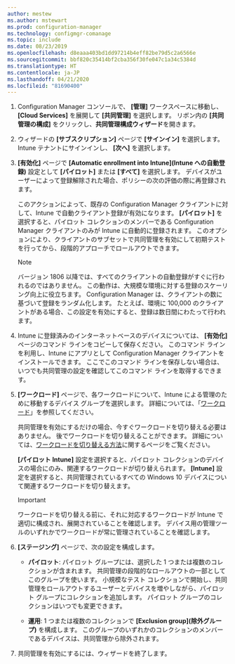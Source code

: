 ```yaml
---
author: mestew
ms.author: mstewart
ms.prod: configuration-manager
ms.technology: configmgr-comanage
ms.topic: include
ms.date: 08/23/2019
ms.openlocfilehash: d8eaaa403bd1dd97214b4eff82be79d5c2a6566e
ms.sourcegitcommit: bbf820c35414bf2cba356f30fe047c1a34c5384d
ms.translationtype: HT
ms.contentlocale: ja-JP
ms.lasthandoff: 04/21/2020
ms.locfileid: "81690400"
---
```

<!--Don't apply H2/H3 in this include file since they are context driven by article-->
1. Configuration Manager コンソールで、 **[管理]** ワークスペースに移動し、 **[Cloud Services]** を展開して **[共同管理]** を選択します。 リボン内の **[共同管理の構成]** をクリックし、**共同管理構成ウィザード**を開きます。

2. ウィザードの **[サブスクリプション]** ページで **[サインイン]** を選択します。 Intune テナントにサインインし、 **[次へ]** を選択します。  

3. **[有効化]** ページで **[Automatic enrollment into Intune]\(Intune への自動登録\)** 設定として **[パイロット]** または **[すべて]** を選択します。 デバイスがユーザーによって登録解除された場合、ポリシーの次の評価の際に再登録されます。 <!--3330596--> 

    このアクションによって、既存の Configuration Manager クライアントに対して、Intune で自動クライアント登録が有効になります。 **[パイロット]** を選択すると、パイロット コレクションのメンバーである Configuration Manager クライアントのみが Intune に自動的に登録されます。 このオプションにより、クライアントのサブセットで共同管理を有効にして初期テストを行ってから、段階的アプローチでロールアウトできます。 

    > [!Note]  
    > バージョン 1806 以降では、すべてのクライアントの自動登録がすぐに行われるのではありません。 この動作は、大規模な環境に対する登録のスケーリング向上に役立ちます。 Configuration Manager は、クライアントの数に基づいて登録をランダム化します。 たとえば、環境に 100,000 のクライアントがある場合、この設定を有効にすると、登録は数日間にわたって行われます。<!--1358003-->  

4. Intune に登録済みのインターネットベースのデバイスについては、 **[有効化]** ページのコマンド ラインをコピーして保存ください。 このコマンド ラインを利用し、Intune にアプリとして Configuration Manager クライアントをインストールできます。 ここでこのコマンド ラインを保存しない場合は、いつでも共同管理の設定を確認してこのコマンド ラインを取得するできます。

5. **[ワークロード]** ページで、各ワークロードについて、Intune による管理のために移動するデバイス グループを選択します。 詳細については、「[ワークロード](../workloads.md)」を参照してください。  

    共同管理を有効にするだけの場合、今すぐワークロードを切り替える必要はありません。 後でワークロードを切り替えることができます。 詳細については、[ワークロードを切り替える方法](../how-to-switch-workloads.md)に関するページをご覧ください。  

    **[パイロット Intune]** 設定を選択すると、パイロット コレクションのデバイスの場合にのみ、関連するワークロードが切り替えられます。 **[Intune]** 設定を選択すると、共同管理されているすべての Windows 10 デバイスについて関連するワークロードを切り替えます。  

    > [!Important]
    > ワークロードを切り替える前に、それに対応するワークロードが Intune で適切に構成され、展開されていることを確認します。 デバイス用の管理ツールのいずれかでワークロードが常に管理されていることを確認します。  

6. **[ステージング]** ページで、次の設定を構成します。  

    - **パイロット**: パイロット グループには、選択した 1 つまたは複数のコレクションが含まれます。 共同管理の段階的なロールアウトの一部としてこのグループを使います。 小規模なテスト コレクションで開始し、共同管理をロールアウトするユーザーとデバイスを増やしながら、パイロット グループにコレクションを追加します。 パイロット グループのコレクションはいつでも変更できます。  

    - **運用**: 1 つまたは複数のコレクションで **[Exclusion group]\(除外グループ\)** を構成します。 このグループのいずれかのコレクションのメンバーであるデバイスは、共同管理から除外されます。  

7. 共同管理を有効にするには、ウィザードを終了します。  
